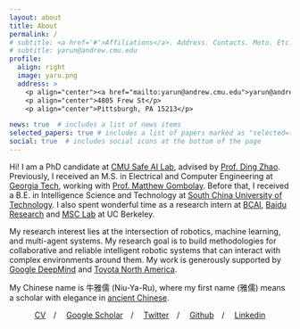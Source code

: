 ```yaml
---
layout: about
title: About
permalink: /
# subtitle: <a href='#'>Affiliations</a>. Address. Contacts. Moto. Etc.
# subtitle: yarun@andrew.cmu.edu
profile:
  align: right
  image: yaru.png
  address: >
    <p align="center"><a href="mailto:yarun@andrew.cmu.edu">yarun@andrew.cmu.edu</a></p>
    <p align="center">4805 Frew St</p>
    <p align="center">Pittsburgh, PA 15213</p>

news: true  # includes a list of news items
selected_papers: true # includes a list of papers marked as "selected={true}"
social: true  # includes social icons at the bottom of the page
---
```


Hi! I am a PhD candidate at [CMU Safe AI Lab](https://safeai-lab.github.io/), advised by [Prof. Ding Zhao](https://www.meche.engineering.cmu.edu/directory/bios/zhao-ding.html). Previously, I received an M.S. in Electrical and Computer Engineering at [Georgia Tech](https://www.gatech.edu/), working with [Prof. Matthew Gombolay](https://sites.gatech.edu/matthew-gombolay/). Before that, I received a B.E. in Intelligence Science and Technology at [South China University of Technology](https://www.scut.edu.cn/en/). I also spent wonderful time as a research intern at [BCAI](https://www.bosch-ai.com/), [Baidu Research](http://research.baidu.com/) and [MSC Lab](https://msc.berkeley.edu/) at UC Berkeley. 

My research interest lies at the intersection of robotics, machine learning, and multi-agent systems. My research goal is to build methodologies for collaborative and reliable intelligent robotic systems that can interact with complex environments around them. My work is generously supported by [Google DeepMind](https://deepmind.google/) and [Toyota North America](https://en.wikipedia.org/wiki/Toyota_Motor_North_America).

My Chinese name is 牛雅儒 (Niu-Ya-Ru), where my first name (雅儒) means a scholar with elegance in [ancient Chinese](https://baike.baidu.hk/item/%E9%9B%85%E5%84%92/5817490).

<!-- [CV (May 2022)](https://chrisyrniu.github.io/assets/pdf/cv_yaru_niu.pdf)&emsp;/&emsp;[Google Scholar](https://scholar.google.com/citations?user=7yn5-VEAAAAJ&hl=en&oi=ao)&emsp;/&emsp;[Twitter](https://twitter.com/yaru_niu)&emsp;/&emsp;[Github](https://github.com/chrisyrniu)&emsp;/&emsp;[Linkedin](https://www.linkedin.com/in/yaru-niu-2b847b169/) -->

<p align="center"><a href="https://chrisyrniu.github.io/assets/pdf/cv_yaru_niu.pdf">CV</a>&emsp;/
&emsp;<a href="https://scholar.google.com/citations?user=7yn5-VEAAAAJ&hl=en&oi=ao">Google Scholar</a>&emsp;/
&emsp;<a href="https://twitter.com/yaru_niu">Twitter</a>&emsp;/
&emsp;<a href="https://github.com/chrisyrniu">Github</a>&emsp;/
&emsp;<a href="https://www.linkedin.com/in/yaru-niu-2b847b169/">Linkedin</a>
</p>


<!-- Write your biography here. Tell the world about yourself. Link to your favorite [subreddit](http://reddit.com). You can put a picture in, too. The code is already in, just name your picture `prof_pic.jpg` and put it in the `img/` folder.

Put your address / P.O. box / other info right below your picture. You can also disable any these elements by editing `profile` property of the YAML header of your `_pages/about.md`. Edit `_bibliography/papers.bib` and Jekyll will render your [publications page](/al-folio/publications/) automatically.

Link to your social media connections, too. This theme is set up to use [Font Awesome icons](http://fortawesome.github.io/Font-Awesome/) and [Academicons](https://jpswalsh.github.io/academicons/), like the ones below. Add your Facebook, Twitter, LinkedIn, Google Scholar, or just disable all of them. -->
